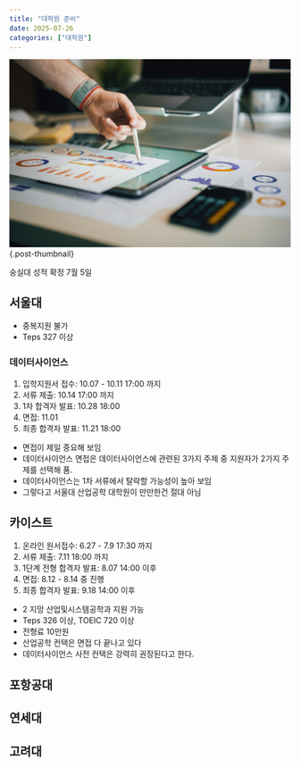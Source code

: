```yaml
---
title: "대학원 준비"
date: 2025-07-26
categories: ["대학원"]
---
```


![](/img/stat-thumb.jpg){.post-thumbnail}

숭실대 성적 확정 7월 5일

## 서울대

- 중복지원 불가
- Teps 327 이상

### 데이터사이언스

1. 입학지원서 접수: 10.07 - 10.11 17:00 까지
2. 서류 제출: 10.14 17:00 까지
3. 1차 합격자 발표: 10.28 18:00
4. 면접: 11.01
5. 최종 합격자 발표: 11.21 18:00

- 면접이 제일 중요해 보임
- 데이터사이언스 면접은 데이터사이언스에 관련된 3가지 주제 중 지원자가 2가지 주제를 선택해 품.
- 데이터사이언스는 1차 서류에서 탈락할 가능성이 높아 보임
- 그렇다고 서울대 산업공학 대학원이 만만한건 절대 아님

## 카이스트

1. 온라인 원서접수: 6.27 - 7.9 17:30 까지
2. 서류 제출: 7.11 18:00 까지
3. 1단계 전형 합격자 발표: 8.07 14:00 이후
4. 면접: 8.12 - 8.14 중 진행
5. 최종 합격자 발표: 9.18 14:00 이후

- 2 지망 산업및시스템공학과 지원 가능
- Teps 326 이상, TOEIC 720 이상
- 전형료 10만원
- 산업공학 컨택은 면접 다 끝나고 있다
- 데이터사이언스 사전 컨택은 강력히 권장된다고 한다.

## 포항공대

## 연세대

## 고려대



